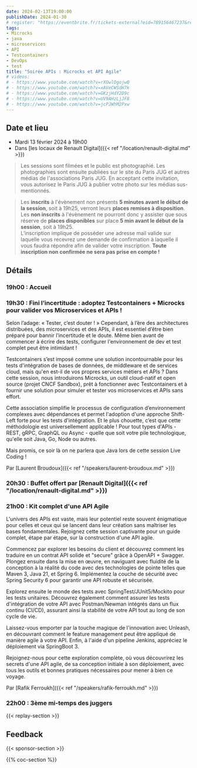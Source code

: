 ```yaml
---
date: 2024-02-13T19:00:00
publishDate: 2024-01-30
# register: "https://eventbrite.fr/tickets-external?eid=789156467237&ref=etckt"
tags:
- Microcks
- java
- microservices
- API
- Testcontainers
- DevOps
- test
title: "Soirée APIs : Microcks et API Agile"
# videos:
# - https://www.youtube.com/watch?v=rXOwlOgojwQ
# - https://www.youtube.com/watch?v=xAVeCWSdH7k
# - https://www.youtube.com/watch?v=GKzjHdY2D9c
# - https://www.youtube.com/watch?v=UV9AHzLjJF8
# - https://www.youtube.com/watch?v=jcPJWhM2Pxw
---
```


## Date et lieu

* Mardi 13 février 2024 à 19h00
* Dans [les locaux de Renault Digital]({{< ref "/location/renault-digital.md" >}})

> Les sessions sont filmées et le public est photographié. Les photographies sont ensuite publiées sur le site du Paris JUG et autres médias de l'associations Paris JUG. En acceptant cette invitation, vous autorisez le Paris JUG à publier votre photo sur les médias sus-mentionnés.

> Les **inscrits** à l'évènement non présents **5 minutes avant le début de la session**, soit à 19h25, verront leurs **places remises à disposition**.  
Les **non inscrits** à l'évènement ne pourront donc y assister que sous réserve de **places disponibles** sur place **5 min avant le début de la session**, soit à 19h25.  
L’inscription implique de posséder une adresse mail valide sur laquelle vous recevrez une demande de confirmation à laquelle il vous faudra répondre afin de valider votre inscription.
**Toute inscription non confirmée ne sera pas prise en compte !**

## Détails

### 19h00 : Accueil

### 19h30 : Fini l’incertitude : adoptez Testcontainers + Microcks pour valider vos Microservices et APIs !

Selon l’adage: « Tester, c’est douter ! » Cependant, à l’ère des architectures distribuées, des microservices et des APIs, il est essentiel d’être bien préparé pour bannir l’incertitude et le doute. Même bien avant de commencer à écrire des tests, configurer l'environnement de dev et test complet peut être intimidant !

Testcontainers s’est imposé comme une solution incontournable pour les tests d'intégration de bases de données, de middleware et de services cloud, mais qu'en est-il de vos propres services métiers et APIs ? Dans cette session, nous introduirons Microcks, un outil cloud-natif et open source (projet CNCF Sandbox), prêt à fonctionner avec Testcontainers et à fournir une solution pour simuler et tester vos microservices et APIs sans effort.

Cette association simplifie le processus de configuration d’environnement complexes avec dépendances et permet l'adoption d'une approche Shift-Left forte pour les tests d'intégration. Et le plus chouette, c’est que cette méthodologie est universellement applicable ! Pour tout types d'APIs - REST, gRPC, GraphQL ou Async - quelle que soit votre pile technologique, qu'elle soit Java, Go, Node ou autres.

Mais promis, ce soir là on ne parlera que Java lors de cette session Live Coding !

Par [Laurent Broudoux]({{< ref "/speakers/laurent-broudoux.md" >}})

### 20h30 : Buffet offert par [Renault Digital]({{< ref "/location/renault-digital.md" >}})

### 21h00 : Kit complet d'une API Agile

L'univers des APIs est vaste, mais leur potentiel reste souvent énigmatique pour celles et ceux qui se lancent dans leur création sans maîtriser les bases fondamentales. Rejoignez cette session captivante pour un guide complet, étape par étape, sur la construction d'une API agile.

Commencez par explorer les besoins du client et découvrez comment les traduire en un contrat API solide et "secure" grâce à OpenAPI + Swagger. Plongez ensuite dans la mise en œuvre, en naviguant avec fluidité de la conception à la réalité du code avec des technologies de pointe telles que Maven 3, Java 21, et Spring 6. Implémentez la couche de sécurité avec Spring Security 6 pour garantir une API robuste et sécurisée.

Explorez ensuite le monde des tests avec SpringTest/JUnit5/Mockito pour les tests unitaires. Découvrez également comment assurer les tests d'intégration de votre API avec Postman/Newman intégrés dans un flux continu (CI/CD), assurant ainsi la stabilité de votre API tout au long de son cycle de vie.

Laissez-vous emporter par la touche magique de l'innovation avec Unleash, en découvrant comment le feature management peut être appliqué de manière agile à votre API. Enfin, à l'aide d'un pipeline Jenkins, appréciez le déploiement via SpringBoot 3.

Rejoignez-nous pour cette exploration complète, où vous découvrirez les secrets d'une API agile, de sa conception initiale à son déploiement, avec tous les outils et bonnes pratiques nécessaires pour mener à bien ce voyage.

Par [Rafik Ferroukh]({{< ref "/speakers/rafik-ferroukh.md" >}})

### 22h00 : 3ème mi-temps des juggers

{{< replay-section >}}

## Feedback

{{< sponsor-section >}}

{{% coc-section %}}
